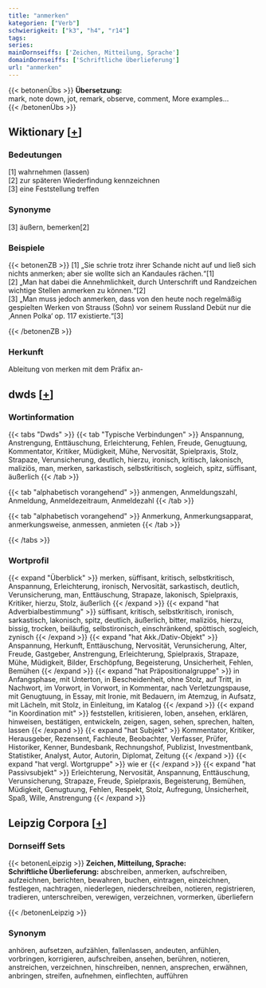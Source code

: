 ```yaml
---
title: "anmerken"
kategorien: ["Verb"]
schwierigkeit: ["k3", "h4", "r14"]
tags:
series:
mainDornseiffs: ['Zeichen, Mitteilung, Sprache']
domainDornseiffs: ['Schriftliche Überlieferung']
url: "anmerken"
---
```


{{< betonenÜbs >}}
**Übersetzung:**  
mark, note down, jot, remark, observe, comment, More examples...  
{{< /betonenÜbs >}}

## Wiktionary [[+](https://de.wiktionary.org/wiki/anmerken)]

### Bedeutungen
[1] wahrnehmen (lassen)  
[2] zur späteren Wiederfindung kennzeichnen  
[3] eine Feststellung treffen  

### Synonyme
[3] äußern, bemerken[2]  

### Beispiele
{{< betonenZB >}}
[1] „Sie schrie trotz ihrer Schande nicht auf und ließ sich nichts anmerken; aber sie wollte sich an Kandaules rächen.“[1]  
[2] „Man hat dabei die Annehmlichkeit, durch Unterschrift und Randzeichen wichtige Stellen anmerken zu können.“[2]  
[3] „Man muss jedoch anmerken, dass von den heute noch regelmäßig gespielten Werken von Strauss (Sohn) vor seinem Russland Debüt nur die ‚Annen Polka‘ op. 117 existierte.“[3]  

{{< /betonenZB >}}
### Herkunft
Ableitung von merken mit dem Präfix an-  



## dwds [[+](https://www.dwds.de/wb/anmerken)]

### Wortinformation
{{< tabs "Dwds" >}}
{{< tab "Typische Verbindungen" >}}
Anspannung, Anstrengung, Enttäuschung, Erleichterung, Fehlen, Freude, Genugtuung, Kommentator, Kritiker, Müdigkeit, Mühe, Nervosität, Spielpraxis, Stolz, Strapaze, Verunsicherung, deutlich, hierzu, ironisch, kritisch, lakonisch, maliziös, man, merken, sarkastisch, selbstkritisch, sogleich, spitz, süffisant, äußerlich
{{< /tab >}}

{{< tab "alphabetisch vorangehend" >}}
anmengen, Anmeldungszahl, Anmeldung, Anmeldezeitraum, Anmeldezahl
{{< /tab >}}

{{< tab "alphabetisch vorangehend" >}}
Anmerkung, Anmerkungsapparat, anmerkungsweise, anmessen, anmieten
{{< /tab >}}

{{< /tabs >}}

### Wortprofil
{{< expand "Überblick" >}} merken, süffisant, kritisch, selbstkritisch, Anspannung, Erleichterung, ironisch, Nervosität, sarkastisch, deutlich, Verunsicherung, man, Enttäuschung, Strapaze, lakonisch, Spielpraxis, Kritiker, hierzu, Stolz, äußerlich {{< /expand >}}
{{< expand "hat Adverbialbestimmung" >}} süffisant, kritisch, selbstkritisch, ironisch, sarkastisch, lakonisch, spitz, deutlich, äußerlich, bitter, maliziös, hierzu, bissig, trocken, beiläufig, selbstironisch, einschränkend, spöttisch, sogleich, zynisch {{< /expand >}}
{{< expand "hat Akk./Dativ-Objekt" >}} Anspannung, Herkunft, Enttäuschung, Nervosität, Verunsicherung, Alter, Freude, Gastgeber, Anstrengung, Erleichterung, Spielpraxis, Strapaze, Mühe, Müdigkeit, Bilder, Erschöpfung, Begeisterung, Unsicherheit, Fehlen, Bemühen {{< /expand >}}
{{< expand "hat Präpositionalgruppe" >}} in Anfangsphase, mit Unterton, in Bescheidenheit, ohne Stolz, auf Tritt, in Nachwort, im Vorwort, in Vorwort, in Kommentar, nach Verletzungspause, mit Genugtuung, in Essay, mit Ironie, mit Bedauern, im Atemzug, in Aufsatz, mit Lächeln, mit Stolz, in Einleitung, im Katalog {{< /expand >}}
{{< expand "in Koordination mit" >}} feststellen, kritisieren, loben, ansehen, erklären, hinweisen, bestätigen, entwickeln, zeigen, sagen, sehen, sprechen, halten, lassen {{< /expand >}}
{{< expand "hat Subjekt" >}} Kommentator, Kritiker, Herausgeber, Rezensent, Fachleute, Beobachter, Verfasser, Prüfer, Historiker, Kenner, Bundesbank, Rechnungshof, Publizist, Investmentbank, Statistiker, Analyst, Autor, Autorin, Diplomat, Zeitung {{< /expand >}}
{{< expand "hat vergl. Wortgruppe" >}} wie er {{< /expand >}}
{{< expand "hat Passivsubjekt" >}} Erleichterung, Nervosität, Anspannung, Enttäuschung, Verunsicherung, Strapaze, Freude, Spielpraxis, Begeisterung, Bemühen, Müdigkeit, Genugtuung, Fehlen, Respekt, Stolz, Aufregung, Unsicherheit, Spaß, Wille, Anstrengung {{< /expand >}}

## Leipzig Corpora [[+](https://corpora.uni-leipzig.de/en/res?word=anmerken&corpusId=deu_newscrawl-public_2018)]

### Dornseiff Sets
{{< betonenLeipzig >}}
**Zeichen, Mitteilung, Sprache:**  
**Schriftliche Überlieferung:** abschreiben, anmerken, aufschreiben, aufzeichnen, berichten, bewahren, buchen, eintragen, einzeichnen, festlegen, nachtragen, niederlegen, niederschreiben, notieren, registrieren, tradieren, unterschreiben, verewigen, verzeichnen, vormerken, überliefern  

{{< /betonenLeipzig >}}

### Synonym
anhören, aufsetzen, aufzählen, fallenlassen, andeuten, anfühlen, vorbringen, korrigieren, aufschreiben, ansehen, berühren, notieren, anstreichen, verzeichnen, hinschreiben, nennen, ansprechen, erwähnen, anbringen, streifen, aufnehmen, einflechten, aufführen

